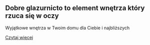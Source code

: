 ## Dobre glazurnicto to element wnętrza który rzuca się w oczy 

<p>Wyjątkowe wnętrza w Twoim domu dla Ciebie i najbliższych</p>

[Czytaj więcej](https://github.com/mflisikowski/testowe/edit/main/posts/Hero.md)
